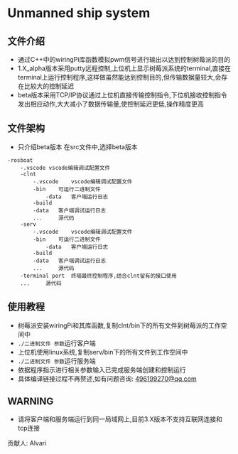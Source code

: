 # Unmanned ship system
## 文件介绍
* 通过C++中的wiringPi库函数模拟pwm信号进行输出以达到控制树莓派的目的
* 1.X_alpha版本采用putty远程控制,上位机上显示树莓派系统的terminal,直接在terminal上运行控制程序,这样做虽然能达到控制目的,但传输数据量较大,会存在比较大的控制延迟
* beta版本采用TCP/IP协议通过上位机直接传输控制指令,下位机接收控制指令发出相应动作,大大减小了数据传输量,使控制延迟更低,操作精度更高
## 文件架构
* 只介绍beta版本
在src文件中,选择beta版本
```
-rosboat
	-.vscode vscode编辑调试配置文件
	-clnt
		-.vscode	vscode编辑调试配置文件
		-bin	可运行二进制文件
			-data	客户端运行日志
		-build
		-data	客户端调试运行日志
		...		源代码
	-serv
		-.vscode	vscode编辑调试配置文件
		-bin	可运行二进制文件
			-data	客户端运行日志
		-build
		-data	客户端调试运行日志
		...		源代码
	-terminal port	终端最终控制程序,结合clnt留有的接口使用
	...		源代码
```
## 使用教程
* 树莓派安装wiringPi和其库函数,复制clnt/bin下的所有文件到树莓派的工作空间中
* `./二进制文件 参数`运行客户端
* 上位机使用linux系统,复制serv/bin下的所有文件到工作空间中
* `./二进制文件 参数`运行服务端
* 依据程序指示进行相关参数输入已完成服务端创建和控制运行
* 具体编译链接过程不再赘述,如有问题咨询: 496199270@qq.com

## WARNING
* 请将客户端和服务端运行到同一局域网上,目前3.X版本不支持互联网连接和tcp连接

贡献人:	Alvari
